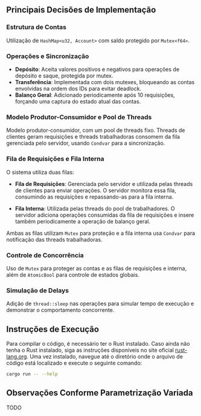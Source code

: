 ## Principais Decisões de Implementação

### Estrutura de Contas
Utilização de `HashMap<u32, Account>` com saldo protegido por `Mutex<f64>`.

### Operações e Sincronização
- **Depósito**: Aceita valores positivos e negativos para operações de depósito e saque, protegida por mutex.
- **Transferência**: Implementada com dois mutexes, bloqueando as contas envolvidas na ordem dos IDs para evitar deadlock.
- **Balanço Geral**: Adicionado periodicamente após 10 requisições, forçando uma captura do estado atual das contas.

### Modelo Produtor-Consumidor e Pool de Threads
Modelo produtor-consumidor, com um pool de threads fixo. Threads de clientes geram requisições e threads trabalhadoras consomem da fila gerenciada pelo servidor, usando `Condvar` para a sincronização.

### Fila de Requisições e Fila Interna
O sistema utiliza duas filas:

- **Fila de Requisições**: Gerenciada pelo servidor e utilizada pelas threads de clientes para enviar operações. O servidor monitora essa fila, consumindo as requisições e repassando-as para a fila interna.
  
- **Fila Interna**: Utilizada pelas threads do pool de trabalhadores. O servidor adiciona operações consumidas da fila de requisições e insere também periodicamente a operação de balanço geral.

Ambas as filas utilizam `Mutex` para proteção e a fila interna usa `Condvar` para notificação das threads trabalhadoras.

### Controle de Concorrência
Uso de `Mutex` para proteger as contas e as filas de requisições e interna, além de `AtomicBool` para controle de estados globais.

### Simulação de Delays
Adição de `thread::sleep` nas operações para simular tempo de execução e demonstrar o comportamento concorrente.

## Instruções de Execução
Para compilar o código, é necessário ter o Rust instalado. Caso ainda não tenha o Rust instalado, siga as instruções disponíveis no site oficial [rust-lang.org](https://www.rust-lang.org/tools/install). Uma vez instalado, navegue até o diretório onde o arquivo de código está localizado e execute o seguinte comando:

```bash
cargo run -- --help
```

## Observações Conforme Parametrização Variada
TODO
